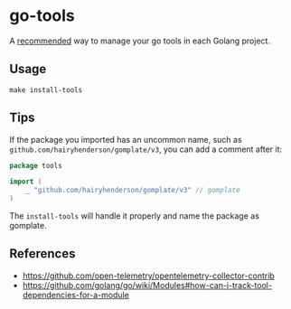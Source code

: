 # go-tools

A [recommended](https://github.com/golang/go/wiki/Modules#how-can-i-track-tool-dependencies-for-a-module) way
to manage your go tools in each Golang project.

## Usage

```shell
make install-tools
```

## Tips

If the package you imported has an uncommon name, such as `github.com/hairyhenderson/gomplate/v3`, 
you can add a comment after it:

```go
package tools

import (
	_ "github.com/hairyhenderson/gomplate/v3" // gomplate
)
```

The `install-tools` will handle it properly and name the package as gomplate.

## References
- https://github.com/open-telemetry/opentelemetry-collector-contrib
- https://github.com/golang/go/wiki/Modules#how-can-i-track-tool-dependencies-for-a-module
